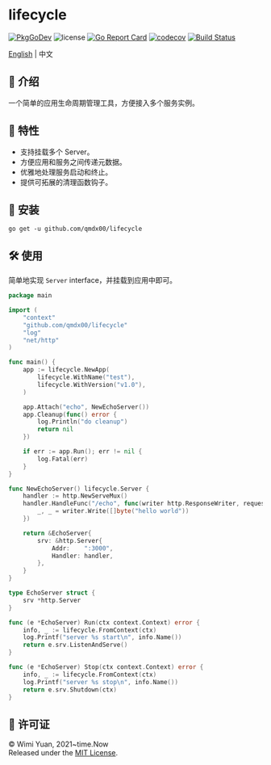 # lifecycle

[![PkgGoDev](https://pkg.go.dev/badge/github.com/qmdx00/lifecycle)](https://pkg.go.dev/github.com/qmdx00/lifecycle)
![license](https://img.shields.io/github/license/qmdx00/lifecycle)
[![Go Report Card](https://goreportcard.com/badge/github.com/qmdx00/lifecycle)](https://goreportcard.com/report/github.com/qmdx00/lifecycle)
[![codecov](https://codecov.io/gh/qmdx00/lifecycle/branch/master/graph/badge.svg?token=MVJ5OIUYSK)](https://codecov.io/gh/qmdx00/lifecycle)
[![Build Status](https://app.travis-ci.com/qmdx00/lifecycle.svg?branch=master)](https://app.travis-ci.com/qmdx00/lifecycle)

[English](./README.md) | 中文

## 📖 介绍

一个简单的应用生命周期管理工具，方便接入多个服务实例。

## 🚀 特性

- 支持挂载多个 Server。
- 方便应用和服务之间传递元数据。
- 优雅地处理服务启动和终止。
- 提供可拓展的清理函数钩子。

## 🧰 安装

```
go get -u github.com/qmdx00/lifecycle
```

## 🛠 使用

简单地实现 `Server` interface，并挂载到应用中即可。

```go
package main

import (
    "context"
    "github.com/qmdx00/lifecycle"
    "log"
    "net/http"
)

func main() {
    app := lifecycle.NewApp(
        lifecycle.WithName("test"),
        lifecycle.WithVersion("v1.0"),
    )

    app.Attach("echo", NewEchoServer())
    app.Cleanup(func() error {
        log.Println("do cleanup")
        return nil
    })

    if err := app.Run(); err != nil {
        log.Fatal(err)
    }
}

func NewEchoServer() lifecycle.Server {
    handler := http.NewServeMux()
    handler.HandleFunc("/echo", func(writer http.ResponseWriter, request *http.Request) {
        _, _ = writer.Write([]byte("hello world"))
    })

    return &EchoServer{
        srv: &http.Server{
            Addr:    ":3000",
            Handler: handler,
        },
    }
}

type EchoServer struct {
    srv *http.Server
}

func (e *EchoServer) Run(ctx context.Context) error {
    info, _ := lifecycle.FromContext(ctx)
    log.Printf("server %s start\n", info.Name())
    return e.srv.ListenAndServe()
}

func (e *EchoServer) Stop(ctx context.Context) error {
    info, _ := lifecycle.FromContext(ctx)
    log.Printf("server %s stop\n", info.Name())
    return e.srv.Shutdown(ctx)
}
```

## 📄 许可证

© Wimi Yuan, 2021~time.Now <br>
Released under the [MIT License](./LICENSE).
